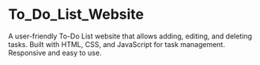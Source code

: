# To_Do_List_Website
A user-friendly To-Do List website that allows adding, editing, and deleting tasks. Built with HTML, CSS, and JavaScript for task management. Responsive and easy to use.
